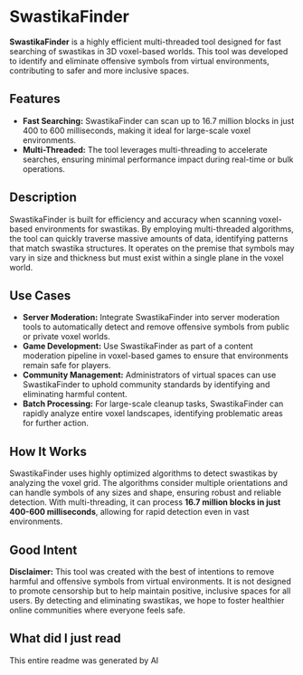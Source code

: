# SwastikaFinder

**SwastikaFinder** is a highly efficient multi-threaded tool designed for fast searching of swastikas in 3D voxel-based worlds. This tool was developed to identify and eliminate offensive symbols from virtual environments, contributing to safer and more inclusive spaces.  

## Features
- **Fast Searching:** SwastikaFinder can scan up to 16.7 million blocks in just 400 to 600 milliseconds, making it ideal for large-scale voxel environments.
- **Multi-Threaded:** The tool leverages multi-threading to accelerate searches, ensuring minimal performance impact during real-time or bulk operations.

## Description
SwastikaFinder is built for efficiency and accuracy when scanning voxel-based environments for swastikas. By employing multi-threaded algorithms, the tool can quickly traverse massive amounts of data, identifying patterns that match swastika structures. It operates on the premise that symbols may vary in size and thickness but must exist within a single plane in the voxel world.

## Use Cases
- **Server Moderation:** Integrate SwastikaFinder into server moderation tools to automatically detect and remove offensive symbols from public or private voxel worlds.
- **Game Development:** Use SwastikaFinder as part of a content moderation pipeline in voxel-based games to ensure that environments remain safe for players.
- **Community Management:** Administrators of virtual spaces can use SwastikaFinder to uphold community standards by identifying and eliminating harmful content.
- **Batch Processing:** For large-scale cleanup tasks, SwastikaFinder can rapidly analyze entire voxel landscapes, identifying problematic areas for further action.

## How It Works
SwastikaFinder uses highly optimized algorithms to detect swastikas by analyzing the voxel grid. The algorithms consider multiple orientations and can handle symbols of any sizes and shape, ensuring robust and reliable detection. With multi-threading, it can process **16.7 million blocks in just 400-600 milliseconds**, allowing for rapid detection even in vast environments.

## Good Intent
**Disclaimer:** This tool was created with the best of intentions to remove harmful and offensive symbols from virtual environments. It is not designed to promote censorship but to help maintain positive, inclusive spaces for all users. By detecting and eliminating swastikas, we hope to foster healthier online communities where everyone feels safe.

## What did I just read
This entire readme was generated by AI